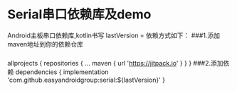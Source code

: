 # Serial串口依赖库及demo
Android主板串口依赖库,kotlin书写
 lastVersion =
依赖方式如下：
###1.添加maven地址到你的依赖仓库
#####
 allprojects {
		repositories {
			...
			maven { url 'https://jitpack.io' }
		}
	}
###2.添加依赖
    	dependencies {
    	        implementation 'com.github.easyandroidgroup:serial:${lastVersion}'
    	}